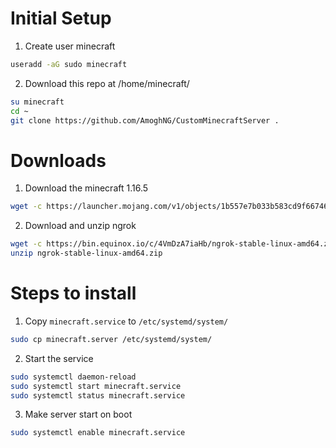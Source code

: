 # Initial Setup

1. Create user minecraft
```bash
useradd -aG sudo minecraft
```

2. Download this repo at /home/minecraft/
```bash
su minecraft
cd ~
git clone https://github.com/AmoghNG/CustomMinecraftServer .
```

# Downloads

1. Download the minecraft 1.16.5
```bash
wget -c https://launcher.mojang.com/v1/objects/1b557e7b033b583cd9f66746b7a9ab1ec1673ced/server.jar
```

2. Download and unzip ngrok
```bash
wget -c https://bin.equinox.io/c/4VmDzA7iaHb/ngrok-stable-linux-amd64.zip
unzip ngrok-stable-linux-amd64.zip
```

# Steps to install 

1. Copy `minecraft.service` to `/etc/systemd/system/`
```bash
sudo cp minecraft.server /etc/systemd/system/
```

2. Start the service
```bash
sudo systemctl daemon-reload
sudo systemctl start minecraft.service
sudo systemctl status minecraft.service
```

3. Make server start on boot
```bash
sudo systemctl enable minecraft.service
```
